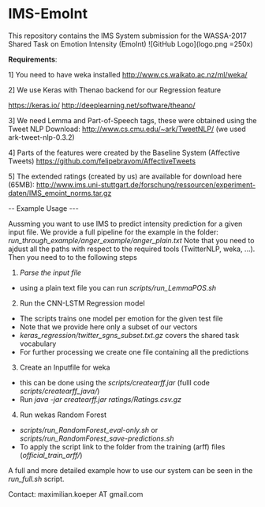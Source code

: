 # IMS-EmoInt
This repository contains the IMS System submission for the WASSA-2017 Shared Task on Emotion Intensity (EmoInt)
![GitHub Logo](logo.png =250x)


**Requirements**:

1] You need to have weka installed
http://www.cs.waikato.ac.nz/ml/weka/

2] We use Keras with Thenao backend for our Regression feature

https://keras.io/
http://deeplearning.net/software/theano/

3] We need Lemma and Part-of-Speech tags, these were obtained using the Tweet NLP 
Download: http://www.cs.cmu.edu/~ark/TweetNLP/ (we used ark-tweet-nlp-0.3.2) 

4] Parts of the features were created by the Baseline System (Affective Tweets)
https://github.com/felipebravom/AffectiveTweets

5] The extended ratings (created by us) are available for download here (65MB):
http://www.ims.uni-stuttgart.de/forschung/ressourcen/experiment-daten/IMS_emoint_norms.tar.gz



-- Example Usage ---

Aussming you want to use IMS to predict intensity prediction for a given input file.
We provide a full pipeline for the example in the folder:
_run_through_example/anger_example/anger_plain.txt_
Note that you need to ajdust all the paths with respect to the required tools (TwitterNLP, weka, ...).
Then you need to to the following steps
1) *Parse the input file*
  - using a plain text file you can run _scripts/run_LemmaPOS.sh_
2) Run the CNN-LSTM Regression model
  - The scripts trains one model per emotion for the given test file
  - Note that we provide here only a subset of our vectors
  - _keras_regression/twitter_sgns_subset.txt.gz_ covers the shared task vocabulary
  - For further processing we create one file containing all the predictions
3) Create an Inputfile for weka
  - this can be done using the _scripts/createarff.jar_ (fulll code _scripts/createarff_java/_)
  - Run _java -jar createarff.jar <parsedFile> <inputfile w.Ratings> ratings/Ratings.csv.gz <CNN-LSTM output>_
4) Run wekas Random Forest
 - _scripts/run_RandomForest_eval-only.sh_ or _scripts/run_RandomForest_save-predictions.sh_
 - To apply the script link to the folder from the training (arff) files (_official_train_arff/_)
   
A full and more detailed example how to use our system can be seen in the _run_full.sh_ script. 

Contact: maximilian.koeper AT gmail.com

